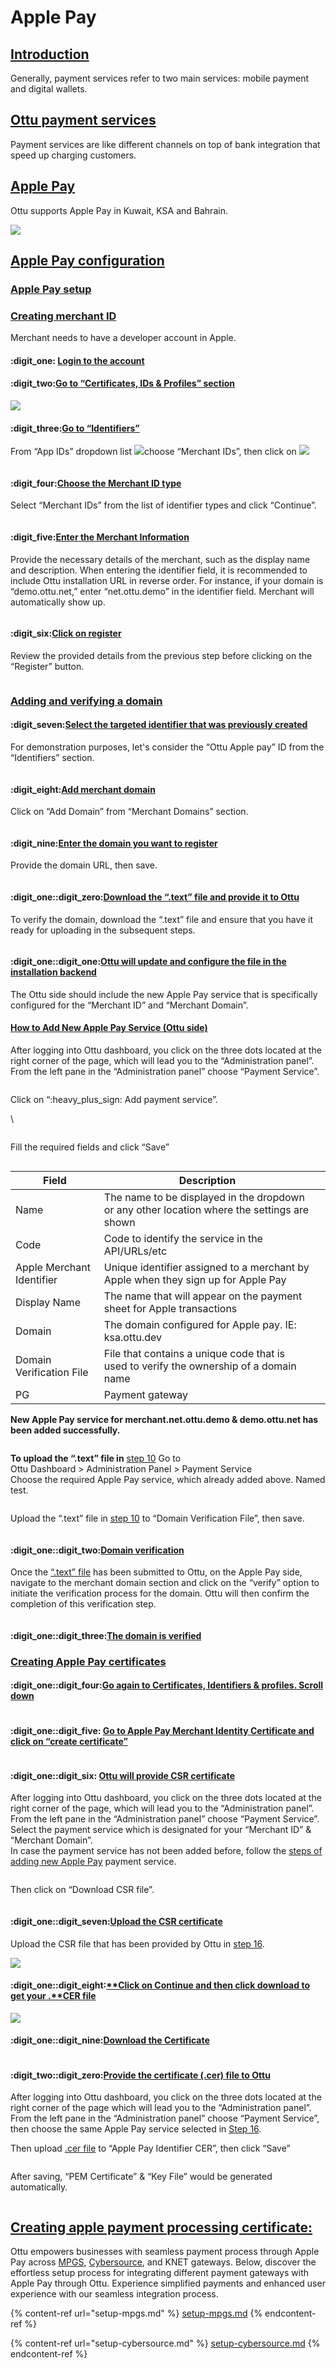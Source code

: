 # Apple Pay

## [Introduction](./#introduction)

Generally, payment services refer to two main services: mobile payment and digital wallets.

## [Ottu payment services](./#ottu-payment-services)

Payment services are like different channels on top of bank integration that speed up charging customers.

## [Apple Pay](./#apple-pay)

Ottu supports Apple Pay in Kuwait, KSA and Bahrain.

![](<../../.gitbook/assets/Apple Pay.png>)

## [Apple Pay configuration](./#apple-pay-configuration)

### [Apple Pay setup](./#apple-pay-setup)

### [Creating merchant ID](./#creating-merchant-id)

Merchant needs to have a developer account in Apple.

#### :digit\_one: [**Login to the account**](./#login-to-the-account)

#### :digit\_two:[**Go to “Certificates, IDs & Profiles” section**](./#go-to-certificates-ids-and-profiles-section)

![](../../.gitbook/assets/creating-merchant-id.png)

#### :digit\_three:[**Go to “Identifiers”** ](./#go-to-identifiers)

From “App IDs” dropdown list ![](<../../.gitbook/assets/image (11).png>)choose “Merchant IDs”, then click on ![](<../../.gitbook/assets/image (14).png>) &#x20;

<figure><img src="../../.gitbook/assets/image (12).png" alt=""><figcaption></figcaption></figure>

#### :digit\_four:[Choose the Merchant ID type ](./#choose-the-merchant-id-type)

Select “Merchant IDs” from the list of identifier types and click “Continue”.

<div data-full-width="true">

<img src="../../.gitbook/assets/merchant-ids (1).png" alt="">

</div>

#### :digit\_five:[**Enter the Merchant Information**](./#enter-the-merchant-information)

Provide the necessary details of the merchant, such as the display name and description. When entering the identifier field, it is recommended to include Ottu installation URL in reverse order. For instance, if your domain is “demo.ottu.net,” enter “net.ottu.demo” in the identifier field. Merchant will automatically show up.

<figure><img src="../../.gitbook/assets/image (9).png" alt=""><figcaption></figcaption></figure>

#### :digit\_six:[**Click on register**](./#click-on-register)&#x20;

Review the provided details from the previous step before clicking on the “Register” button.

<figure><img src="../../.gitbook/assets/image (4).png" alt=""><figcaption></figcaption></figure>

### [Adding and verifying a domain](./#adding-and-verifying-a-domain)

#### :digit\_seven:[Select the targeted identifier that was previously created](./#select-the-targeted-identifier-that-was-previously-created)

For demonstration purposes, let's consider the “Ottu Apple pay” ID from the “Identifiers” section.

<figure><img src="../../.gitbook/assets/image (7).png" alt=""><figcaption></figcaption></figure>

#### :digit\_eight:[**Add merchant domain**](./#add-merchant-domain)

Click on “Add Domain” from “Merchant Domains” section.

<figure><img src="../../.gitbook/assets/image (1).png" alt=""><figcaption></figcaption></figure>

#### &#x20; :digit\_nine:[**Enter the domain you want to register**](./#enter-the-domain-you-want-to-register)

Provide the domain URL, then save.

<figure><img src="../../.gitbook/assets/image (5).png" alt=""><figcaption></figcaption></figure>

#### :digit\_one::digit\_zero:[**Download the “.text” file and provide it to Ottu**](./#download-the-.text-file-and-provide-it-to-ottu)

To verify the domain, download the “.text” file and ensure that you have it ready for uploading in the subsequent steps.

<figure><img src="../../.gitbook/assets/image (2).png" alt=""><figcaption></figcaption></figure>

#### :digit\_one::digit\_one:[**Ottu will update and configure the file in the installation backend**](./#ottu-will-update-and-configure-the-file-in-the-installation-backend)

The Ottu side should include the new Apple Pay service that is specifically configured for the “Merchant ID” and “Merchant Domain”.

#### [How to Add New Apple Pay Service (Ottu side)](./#how-to-add-new-apple-pay-service-ottu-side)

After logging into Ottu dashboard, you click on the three dots located at the right corner of the page, which will lead you to the “Administration panel”. From the left pane in the “Administration panel” choose “Payment  Service”.

<figure><img src="../../.gitbook/assets/16-1 (1).png" alt=""><figcaption></figcaption></figure>

Click on “:heavy\_plus\_sign: Add payment service”.

\


<figure><img src="../../.gitbook/assets/image (6).png" alt=""><figcaption></figcaption></figure>

Fill the required fields and click “Save”

<figure><img src="../../.gitbook/assets/image (8).png" alt=""><figcaption></figcaption></figure>

<table><thead><tr><th>Field</th><th>Description</th><th data-hidden></th></tr></thead><tbody><tr><td>Name</td><td>The name to be displayed in the dropdown or any other location where the settings are shown</td><td></td></tr><tr><td>Code</td><td>Code to identify the service in the API/URLs/etc</td><td></td></tr><tr><td>Apple Merchant Identifier</td><td>Unique identifier assigned to a merchant by Apple when they sign up for Apple Pay</td><td></td></tr><tr><td>Display Name</td><td>The name that will appear on the payment sheet for Apple transactions</td><td></td></tr><tr><td>Domain</td><td>The domain configured for Apple pay. IE: ksa.ottu.dev</td><td></td></tr><tr><td>Domain Verification File</td><td>File that contains a unique code that is used to verify the ownership of a domain name</td><td></td></tr><tr><td>PG</td><td>Payment gateway</td><td></td></tr></tbody></table>

**New Apple Pay service for merchant.net.ottu.demo & demo.ottu.net has been added successfully.**

<figure><img src="../../.gitbook/assets/image (13).png" alt=""><figcaption></figcaption></figure>



**To upload the “.text” file in** [step 10](./#download-the-.text-file-and-provide-it-to-ottu) Go to \
Ottu Dashboard > Administration Panel > Payment Service\
Choose the required Apple Pay service, which already added above. Named test.

<figure><img src="../../.gitbook/assets/image (1) (1).png" alt=""><figcaption></figcaption></figure>

Upload the “.text” file in [step 10](./#download-the-.text-file-and-provide-it-to-ottu) to “Domain Verification File”, then save.

<figure><img src="../../.gitbook/assets/image (26).png" alt=""><figcaption></figcaption></figure>

#### :digit\_one::digit\_two:[Domain verification](./#domain-verification)

Once the [“.text” file](./#download-the-.text-file-and-provide-it-to-ottu) has been submitted to Ottu, on the Apple Pay side, navigate to the merchant domain section and click on the “verify” option to initiate the verification process for the domain. Ottu will then confirm the completion of this verification step.

<figure><img src="../../.gitbook/assets/image (20).png" alt=""><figcaption></figcaption></figure>

#### &#x20;:digit\_one::digit\_three:[**The domain is verified**](./#the-domain-is-verified)

### [Creating Apple Pay certificates](./#creating-apple-pay-certificates)

#### :digit\_one::digit\_four:[**Go again to Certificates, Identifiers & profiles. Scroll down**](./#go-again-to-certificates-identifiers-and-profiles.-scroll-down)

<figure><img src="../../.gitbook/assets/image (24).png" alt=""><figcaption></figcaption></figure>

#### &#x20;:digit\_one::digit\_five: [**Go to Apple Pay Merchant Identity Certificate and click on “create certificate”**](./#go-to-apple-pay-merchant-identity-certificate-and-click-on-create-certificate)

<figure><img src="../../.gitbook/assets/image (18).png" alt=""><figcaption></figcaption></figure>

#### :digit\_one::digit\_six: [**Ottu will provide CSR certificate**](./#ottu-will-provide-csr-certificate)

After logging into Ottu dashboard, you click on the three dots located at the right corner of the page, which will lead you to the “Administration panel”. From the left pane in the “Administration panel” choose “Payment  Service”. \
Select the payment service which is designated for your “Merchant ID” & “Merchant Domain”. \
In case the payment service has not been added before, follow the [steps of adding new Apple Pay](./#how-to-add-new-apple-pay-service-ottu-side) payment service.&#x20;

<figure><img src="../../.gitbook/assets/image (17).png" alt=""><figcaption></figcaption></figure>

Then click on “Download CSR file”.

<figure><img src="../../.gitbook/assets/image (15).png" alt=""><figcaption></figcaption></figure>

#### :digit\_one::digit\_seven:[**Upload the CSR certificate**](./#upload-the-csr-certificate)

Upload the CSR file that has been provided by Ottu in [step 16](./#ottu-will-provide-csr-certificate).

![](<../../.gitbook/assets/17-get-certfile (1).png>)

#### :digit\_one::digit\_eight:[**Click on Continue and then click download to get your .**CER **file**](./#click-on-continue-and-then-click-download-to-get-your-.cer-file)

![](../../.gitbook/assets/18-download-certfile.png)

#### :digit\_one::digit\_nine:[**Download the Certificate**](./#download-the-certificate) &#x20;

<figure><img src="../../.gitbook/assets/image (19).png" alt=""><figcaption></figcaption></figure>

#### :digit\_two::digit\_zero:[**Provide the certificate (.cer) file to Ottu**](./#provide-the-certificate-.cer-file-to-ottu)

After logging into Ottu dashboard, you click on the three dots located at the right corner of the page which will lead you to the “Administration panel”. From the left pane in the “Administration panel” choose “Payment  Service”, then choose the same Apple Pay service  selected in [Step 16](./#ottu-will-provide-csr-certificate).

Then upload [.cer file](./#download-the-certificate) to “Apple Pay Identifier CER”, then click “Save”

<figure><img src="../../.gitbook/assets/image (21).png" alt=""><figcaption></figcaption></figure>



After saving, “PEM Certificate” & “Key File” would be generated automatically.&#x20;

<figure><img src="../../.gitbook/assets/19-2.png" alt=""><figcaption></figcaption></figure>

## [Creating apple payment processing certificate:](./#creating-apple-payment-processing-certificate)

Ottu empowers businesses with seamless payment process through Apple Pay across [MPGS](broken-reference), [Cybersource](broken-reference), and KNET gateways. Below, discover the effortless setup process for integrating different payment gateways with Apple Pay through Ottu. Experience simplified payments and enhanced user experience with our seamless integration process.

{% content-ref url="setup-mpgs.md" %}
[setup-mpgs.md](setup-mpgs.md)
{% endcontent-ref %}

{% content-ref url="setup-cybersource.md" %}
[setup-cybersource.md](setup-cybersource.md)
{% endcontent-ref %}
